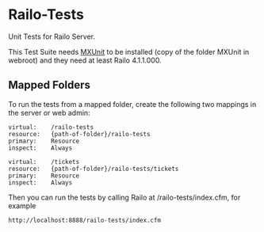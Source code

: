 Railo-Tests
===========

Unit Tests for Railo Server.

This Test Suite needs [MXUnit](http://mxunit.org/) to be installed (copy of the folder MXUnit in webroot) and they need at least Railo 4.1.1.000.


Mapped Folders
--------------

To run the tests from a mapped folder, create the following two mappings in the server or web admin:

    virtual:    /railo-tests
    resource:   {path-of-folder}/railo-tests
    primary:    Resource
    inspect:    Always
    
    virtual:    /tickets
    resource:   {path-of-folder}/railo-tests/tickets
    primary:    Resource
    inspect:    Always
    
Then you can run the tests by calling Railo at /railo-tests/index.cfm, for example

    http://localhost:8888/railo-tests/index.cfm
    
    
